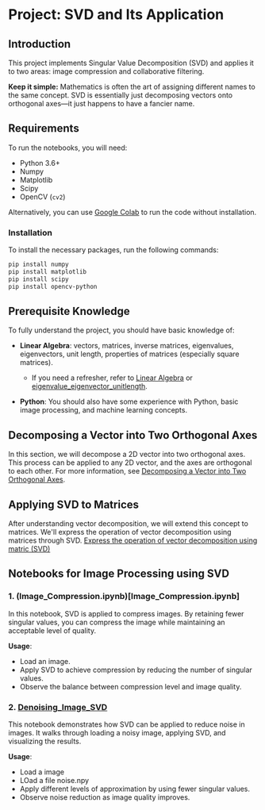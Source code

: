 # Project: SVD and Its Application

## Introduction

This project implements Singular Value Decomposition (SVD) and applies it to two areas: image compression and collaborative filtering.

**Keep it simple:** Mathematics is often the art of assigning different names to the same concept. SVD is essentially just decomposing vectors onto orthogonal axes—it just happens to have a fancier name.

## Requirements

To run the notebooks, you will need:

- Python 3.6+
- Numpy
- Matplotlib
- Scipy
- OpenCV (`cv2`)

Alternatively, you can use [Google Colab](https://colab.research.google.com) to run the code without installation.

### Installation

To install the necessary packages, run the following commands:

```bash
pip install numpy
pip install matplotlib
pip install scipy
pip install opencv-python

```
## Prerequisite Knowledge

To fully understand the project, you should have basic knowledge of:

- **Linear Algebra**: vectors, matrices, inverse matrices, eigenvalues, eigenvectors, unit length, properties of matrices (especially square matrices).
  - If you need a refresher, refer to [Linear Algebra](https://www.khanacademy.org/math/linear-algebra) or [eigenvalue_eigenvector_unitlength](eigenvalue_eigenvector_unitlength.pdf).
  
- **Python**: You should also have some experience with Python, basic image processing, and machine learning concepts.

## Decomposing a Vector into Two Orthogonal Axes

In this section, we will decompose a 2D vector into two orthogonal axes. This process can be applied to any 2D vector, and the axes are orthogonal to each other. For more information, see [Decomposing a Vector into Two Orthogonal Axes](Decomposing_a_Vector_into_two_orthorgonal_axes.pd).

## Applying SVD to Matrices

After understanding vector decomposition, we will extend this concept to matrices. We'll express the operation of vector decomposition using matrices through SVD. [Express the operation of vector decomposition using matric (SVD)](Express_the_operation_of_vector_decomposition_using_matric_(SVD).pdf)

## Notebooks for Image Processing using SVD
### 1. (Image_Compression.ipynb)[Image_Compression.ipynb]

In this notebook, SVD is applied to compress images. By retaining fewer singular values, you can compress the image while maintaining an acceptable level of quality.

**Usage**:
- Load an image.
- Apply SVD to achieve compression by reducing the number of singular values.
- Observe the balance between compression level and image quality.


### 2. [Denoising_Image_SVD](Denoising_Image_SVD.ipynb)

This notebook demonstrates how SVD can be applied to reduce noise in images. It walks through loading a noisy image, applying SVD, and visualizing the results.

**Usage**:
- Load a image
- LOad a file noise.npy
- Apply different levels of approximation by using fewer singular values.
- Observe noise reduction as image quality improves.
